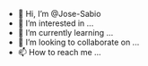 - 👋 Hi, I’m @Jose-Sabio
- 👀 I’m interested in ...
- 🌱 I’m currently learning ...
- 💞️ I’m looking to collaborate on ...
- 📫 How to reach me ...

<!---
Jose-Sabio/Jose-Sabio is a ✨ special ✨ repository because its `README.md` (this file) appears on your GitHub profile.
You can click the Preview link to take a look at your changes.
--->
